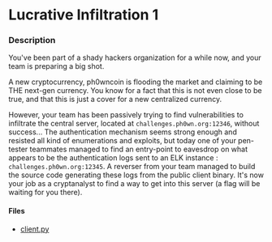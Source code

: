 # Lucrative Infiltration 1

### Description
You've been part of a shady hackers organization for a while now, and your team is preparing a big shot.

A new cryptocurrency, ph0wncoin is flooding the market and claiming  to be THE next-gen currency. You know for a fact that this is not even  close to be true, and that this is just a cover for a new centralized  currency.

However, your team has been passively trying to find vulnerabilities to infiltrate the central server, located at `challenges.ph0wn.org:12346`, without success... The authentication mechanism seems strong enough and resisted all kind of enumerations and exploits, but today one of your  pen-tester teammates managed to find an entry-point to eavesdrop on what  appears to be the authentication logs sent to an ELK instance : `challenges.ph0wn.org:12345`.
A reverser from your team managed to build the source code generating  these logs from the public client binary. It's now your job as a  cryptanalyst to find a way to get into this server (a flag will be  waiting for you there).

#### Files
- [client.py](./files/client.py)
